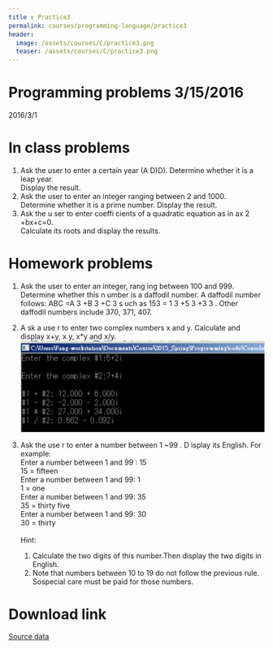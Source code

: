 ```yaml
---
title : Practice3
permalink: courses/programming-language/practice3
header:
  image: /assets/courses/C/practice3.png
  teaser: /assets/courses/C/practice3.png
---
```


Programming problems 3/15/2016
===
2016/3/1

In class problems
===
1. Ask the user to enter a certain year (A D)D). Determine whether it is a leap year.<br>
Display the result.
2. Ask the user to enter an integer ranging between 2 and 1000. <br>Determine whether it is a prime number. Display the result.
3. Ask the u ser to enter coeffi cients of a quadratic equation as in ax 2 +bx+c=0.<br>Calculate its roots and display the results.

Homework problems
===

1. Ask the user to enter an integer, rang ing between 100 and 999. Determine whether this n umber is a daffodil number. A daffodil number follows: ABC =A 3 +B 3 +C 3 s uch as 153 = 1 3 +5 3 +3 3 . Other daffodil numbers include 370, 371, 407.
2. A sk a use r to enter two complex numbers x and y. Calculate and display x+y, x y, x*y and x/y.
![Sample](/assets/courses/C/p3s1.png) 
3. Ask the use r to enter a number between 1 ~99 . D isplay its English. For example:<br>Enter a number between 1 and 99 : 15<br>15 = fifteen<br>Enter a number between 1 and 99: 1<br>1 = one<br>Enter a number between 1 and 99: 35<br>35 = thirty five<br>Enter a number between 1 and 99: 30<br>30 = thirty<br><br>Hint:<br>

	1. Calculate the two digits of this number.Then display the two digits in English.
	2. Note that numbers between 10 to 19 do not follow the previous rule. Sospecial care must be paid for those numbers.

Download link
===

[Source data](/assets/courses/C/Practice3.rar) <br>

